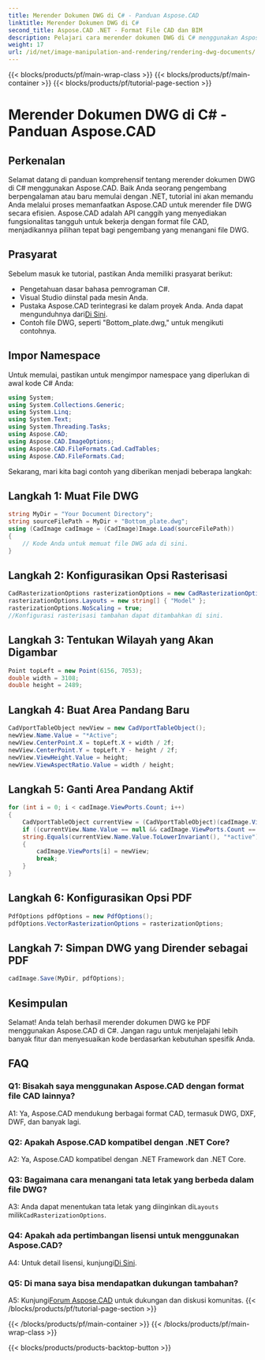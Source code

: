 ```yaml
---
title: Merender Dokumen DWG di C# - Panduan Aspose.CAD
linktitle: Merender Dokumen DWG di C#
second_title: Aspose.CAD .NET - Format File CAD dan BIM
description: Pelajari cara merender dokumen DWG di C# menggunakan Aspose.CAD. Panduan langkah demi langkah ini mencakup impor, konfigurasi, dan penyimpanan dengan contoh kode.
weight: 17
url: /id/net/image-manipulation-and-rendering/rendering-dwg-documents/
---
```


{{< blocks/products/pf/main-wrap-class >}}
{{< blocks/products/pf/main-container >}}
{{< blocks/products/pf/tutorial-page-section >}}

# Merender Dokumen DWG di C# - Panduan Aspose.CAD

## Perkenalan

Selamat datang di panduan komprehensif tentang merender dokumen DWG di C# menggunakan Aspose.CAD. Baik Anda seorang pengembang berpengalaman atau baru memulai dengan .NET, tutorial ini akan memandu Anda melalui proses memanfaatkan Aspose.CAD untuk merender file DWG secara efisien. Aspose.CAD adalah API canggih yang menyediakan fungsionalitas tangguh untuk bekerja dengan format file CAD, menjadikannya pilihan tepat bagi pengembang yang menangani file DWG.

## Prasyarat

Sebelum masuk ke tutorial, pastikan Anda memiliki prasyarat berikut:

- Pengetahuan dasar bahasa pemrograman C#.
- Visual Studio diinstal pada mesin Anda.
-  Pustaka Aspose.CAD terintegrasi ke dalam proyek Anda. Anda dapat mengunduhnya dari[Di Sini](https://releases.aspose.com/cad/net/).
- Contoh file DWG, seperti "Bottom_plate.dwg," untuk mengikuti contohnya.

## Impor Namespace

Untuk memulai, pastikan untuk mengimpor namespace yang diperlukan di awal kode C# Anda:

```csharp
using System;
using System.Collections.Generic;
using System.Linq;
using System.Text;
using System.Threading.Tasks;
using Aspose.CAD;
using Aspose.CAD.ImageOptions;
using Aspose.CAD.FileFormats.Cad.CadTables;
using Aspose.CAD.FileFormats.Cad;
```

Sekarang, mari kita bagi contoh yang diberikan menjadi beberapa langkah:

## Langkah 1: Muat File DWG

```csharp
string MyDir = "Your Document Directory";
string sourceFilePath = MyDir + "Bottom_plate.dwg";
using (CadImage cadImage = (CadImage)Image.Load(sourceFilePath))
{
    // Kode Anda untuk memuat file DWG ada di sini.
}
```

## Langkah 2: Konfigurasikan Opsi Rasterisasi

```csharp
CadRasterizationOptions rasterizationOptions = new CadRasterizationOptions();
rasterizationOptions.Layouts = new string[] { "Model" };
rasterizationOptions.NoScaling = true;
//Konfigurasi rasterisasi tambahan dapat ditambahkan di sini.
```

## Langkah 3: Tentukan Wilayah yang Akan Digambar

```csharp
Point topLeft = new Point(6156, 7053);
double width = 3108;
double height = 2489;
```

## Langkah 4: Buat Area Pandang Baru

```csharp
CadVportTableObject newView = new CadVportTableObject();
newView.Name.Value = "*Active";
newView.CenterPoint.X = topLeft.X + width / 2f;
newView.CenterPoint.Y = topLeft.Y - height / 2f;
newView.ViewHeight.Value = height;
newView.ViewAspectRatio.Value = width / height;
```

## Langkah 5: Ganti Area Pandang Aktif

```csharp
for (int i = 0; i < cadImage.ViewPorts.Count; i++)
{
    CadVportTableObject currentView = (CadVportTableObject)(cadImage.ViewPorts[i]);
    if ((currentView.Name.Value == null && cadImage.ViewPorts.Count == 1) ||
    string.Equals(currentView.Name.Value.ToLowerInvariant(), "*active"))
    {
        cadImage.ViewPorts[i] = newView;
        break;
    }
}
```

## Langkah 6: Konfigurasikan Opsi PDF

```csharp
PdfOptions pdfOptions = new PdfOptions();
pdfOptions.VectorRasterizationOptions = rasterizationOptions;
```

## Langkah 7: Simpan DWG yang Dirender sebagai PDF

```csharp
cadImage.Save(MyDir, pdfOptions);
```

## Kesimpulan

Selamat! Anda telah berhasil merender dokumen DWG ke PDF menggunakan Aspose.CAD di C#. Jangan ragu untuk menjelajahi lebih banyak fitur dan menyesuaikan kode berdasarkan kebutuhan spesifik Anda.

## FAQ

### Q1: Bisakah saya menggunakan Aspose.CAD dengan format file CAD lainnya?

A1: Ya, Aspose.CAD mendukung berbagai format CAD, termasuk DWG, DXF, DWF, dan banyak lagi.

### Q2: Apakah Aspose.CAD kompatibel dengan .NET Core?

A2: Ya, Aspose.CAD kompatibel dengan .NET Framework dan .NET Core.

### Q3: Bagaimana cara menangani tata letak yang berbeda dalam file DWG?

 A3: Anda dapat menentukan tata letak yang diinginkan di`Layouts` milik`CadRasterizationOptions`.

### Q4: Apakah ada pertimbangan lisensi untuk menggunakan Aspose.CAD?

 A4: Untuk detail lisensi, kunjungi[Di Sini](https://purchase.aspose.com/buy).

### Q5: Di mana saya bisa mendapatkan dukungan tambahan?

A5: Kunjungi[Forum Aspose.CAD](https://forum.aspose.com/c/cad/19) untuk dukungan dan diskusi komunitas.
{{< /blocks/products/pf/tutorial-page-section >}}

{{< /blocks/products/pf/main-container >}}
{{< /blocks/products/pf/main-wrap-class >}}

{{< blocks/products/products-backtop-button >}}

